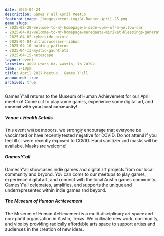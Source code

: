 ```yaml
---
date: 2025-04-24
description: Games Y'all April Meetup
featured_image: /images/event-img/GY-Banner-April-25.png
game_slugs:
- 2025-02-28-welcome-to-my-homepage-a-side-view-of-a-yellow-car
- 2025-04-01-welcome-to-my-homepage-mereqaate-mirikat-blessings-generator
- 2025-04-02-cyberside-picnic
- 2025-04-04-ultraprocessor-ribbon
- 2025-04-10-holding-patterns
- 2025-04-13-mystic-gauntlets
- 2025-04-15-netescape
layout: event
location: 3600 Lyons Rd. Austin, TX 78702
time: 7-10pm
title: April 2025 Meetup - Games Y'all
announced: true
archived: true
---
```



Games Y'all returns to the Museum of Human Achievement for our April meet-up! Come out to play some games, experience some digital art, and connect with your local community!

##### Venue + Health Details

This event will be indoors. We strongly encourage that everyone be vaccinated or have recently tested negative for COVID. Do not attend if you feel ill or were recently exposed to COVID. Hand sanitizer and masks will be available. Masks are welcome!

##### Games Y'all

Games Y’all showcases indie games and digital art projects from our local community and beyond. You can come to our meetups to play games, experience digital art, and connect with the local Austin games community. Games Y’all celebrates, amplifies, and supports the unique and underrepresented within indie games and beyond.

##### The Museum of Human Achievement

The Museum of Human Achievement is a multi-disciplinary art space and non-profit organization in Austin, Texas. We cultivate new work, community, and vibe by providing radically affordable arts space to support artists and audiences in the creation of new ideas.
